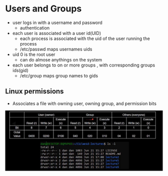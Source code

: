 # Users and Groups

- user logs in with a username and password
  - authentication
- each user is associated with a user id(UID)
  - each process is associated with the uid of the user running the process
  - /etc/passwd  maps usernames uids
- uid 0 is the root user
  - can do almose anythings on the system
- each user belongs to on or more groups , with corresponding groups ids(gid)
  - /etc/group maps group names to gids

## Linux permissions

- Associates a file with owning user, owning group, and permission bits

![permission](./img/permission.jpg)